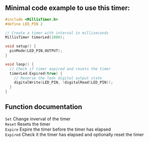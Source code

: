 ## Minimal code example to use this timer:

```cpp
#include <MillisTimer.h>
#define LED_PIN 2

// Create a timer with interval in milliseconds
MillisTimer timerLed(1000); 

void setup() {
  pinMode(LED_PIN,OUTPUT);
}

void loop() {
  // Check if timer expired and resets the timer
  timerLed.Expired(true) {
    // Reverse the leds digital output state
    digitalWrite(LED_PIN, !digitalRead(LED_PIN));
  }
}
```

## Function documentation
`Set` Change inverval of the timer<br />
`Reset` Resets the timer<br />
`Expire` Expire the timer before the timer has elapsed<br />
`Expired` Check it the timer has elapsed and optionally reset the timer<br />
